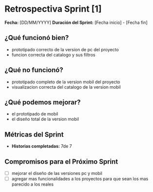 # Retrospectiva Sprint [1]

**Fecha:** [DD/MM/YYYY]
**Duración del Sprint:** [Fecha inicio] - [Fecha fin]

## ¿Qué funcionó bien?

- prototipado correcto de la version de pc del proyecto
- funcion correcta del catalogo y sus filtros

## ¿Qué no funcionó?

- prototipado completo de la version mobil del proyecto
- visualizacion correcta del catalogo de la version mobil

## ¿Qué podemos mejorar?

- el prototipado de mobil
- el diseño total de la version mobil

## Métricas del Sprint

- **Historias completadas:** 7de 7

## Compromisos para el Próximo Sprint

- [ ] mejorar el diseño de las versiones pc y mobil
- [ ] agregar mas funcionalidades a los proyectos para que sean los mas parecido a los reales

